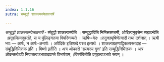```yaml
---
index: 1.1.16
sutra: सम्बुद्धौ शाकल्यस्येतावनार्षे

---
```

_सम्बुद्धौ शाकल्यस्येतावनार्षे_ - संबुद्धौ शाकल्यस्येति । सम्बुद्धाविति निमित्तसप्तमी, ओदित्यनुवृत्तेन सहाऽन्वेति ।प्रगृह्र॑मित्यनुवर्तते, स च पुंलिङ्गतया विपरिणम्यते । ऋषिः=वेदः ।तदुक्तमृषिणे॑त्यादौ तथा दर्शनात् । ऋषौ भवः — आर्षः, न आर्षः-अनार्षः । अवैदिके इतिशब्दे परत इत्यर्थः । शाकल्यग्रहणाद्विकल्पस्तदाह — संबुद्धिनिमित्तक इति । विष्णो इतीति । अत्र ओकारो 'ह्रस्वस्य गुण' इति सम्बुद्धिनिमित्तकः । अत्र ओदन्तत्वेऽपि निपातत्वाऽभावादप्राप्ते विभाषेयम् ।विष्ण॑वितीति प्रगृह्रत्वाऽभावे रूपम् ।